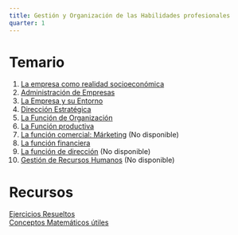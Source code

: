 ```yaml
---
title: Gestión y Organización de las Habilidades profesionales
quarter: 1
---
```


# Temario

1. [La empresa como realidad socioeconómica](gohp/tema-1.md)
2. [Administración de Empresas](gohp/tema-2.md)
3. [La Empresa y su Entorno](gohp/tema-3.md)
4. [Dirección Estratégica](gohp/tema-4.md)
5. [La Función de Organización](gohp/tema-5.md)
6. [La Función productiva](gohp/tema-6.md)
7. [La función comercial: Márketing](gohp/tema-7.md) (No disponible)
8. [La función financiera](gohp/tema-8.md)
9. [La función de dirección](gohp/tema-9.md) (No disponible)
10. [Gestión de Recursos Humanos](gohp/tema-10.md) (No disponible)

# Recursos

[Ejercicios Resueltos](gohp/ejercicios-resueltos.md)  
[Conceptos Matemáticos útiles](gohp/matematicas.md)
